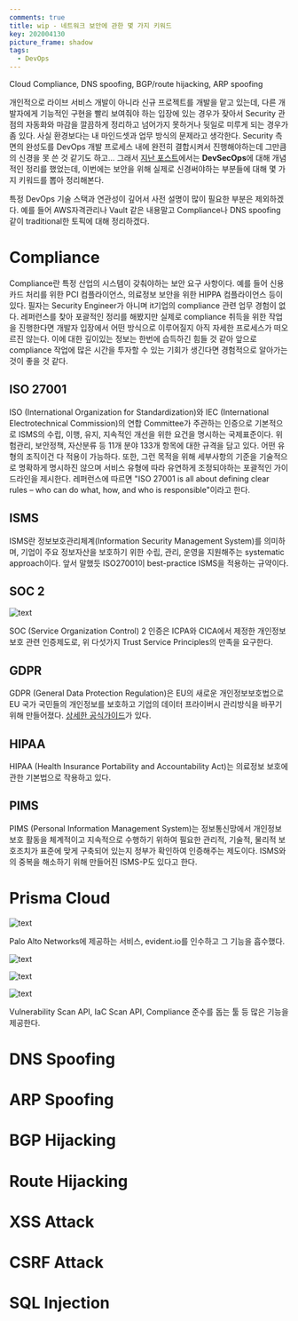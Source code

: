 ```yaml
---
comments: true
title: wip - 네트워크 보안에 관한 몇 가지 키워드
key: 202004130
picture_frame: shadow
tags:
  - DevOps
---
```


Cloud Compliance, DNS spoofing, BGP/route hijacking, ARP spoofing

<!--more-->

개인적으로 라이브 서비스 개발이 아니라 신규 프로젝트를 개발을 맡고 있는데,
다른 개발자에게 기능적인 구현을 빨리 보여줘야 하는 입장에 있는 경우가 잦아서
Security 관점의 자동화와 마감을 깔끔하게 정리하고 넘어가지 못하거나 뒷일로 미루게 되는 경우가 좀 있다.
사실 환경보다는 내 마인드셋과 업무 방식의 문제라고 생각한다.
Security 측면의 완성도를 DevOps 개발 프로세스 내에 완전히 결합시켜서 진행해야하는데 그만큼의 신경을 못 쓴 것 같기도 하고...
그래서 [지난 포스트](https://rokrokss.com/post/2020/04/12/DevSecOps.html)에서는 **DevSecOps**에 대해 개념적인 정리를 했었는데, 이번에는 보안을 위해 실제로 신경써야하는 부분들에 대해 몇 가지 키워드를 뽑아 정리해본다.

특정 DevOps 기술 스택과 연관성이 깊어서 사전 설명이 많이 필요한 부분은 제외하겠다.
예를 들어 AWS자격관리나 Vault 같은 내용말고 Compliance나 DNS spoofing 같이 traditional한 토픽에 대해 정리하겠다.

# Compliance

Compliance란 특정 산업의 시스템이 갖춰야하는 보안 요구 사항이다. 예를 들어 신용카드 처리를 위한 PCI 컴플라이언스, 의료정보 보안을 위한 HIPPA 컴플라이언스 등이 있다.
필자는 Security Engineer가 아니며 it기업의 compliance 관련 업무 경험이 없다. 레퍼런스를 찾아 포괄적인 정리를 해봤지만 실제로 compliance 취득을 위한 작업을 진행한다면 개발자 입장에서 어떤 방식으로 이루어질지 아직 자세한 프로세스가 떠오르진 않는다. 이에 대한 깊이있는 정보는 한번에 습득하긴 힘들 것 같아 앞으로 compliance 작업에 많은 시간을 투자할 수 있는 기회가 생긴다면 경험적으로 알아가는 것이 좋을 것 같다.

## ISO 27001

ISO (International Organization for Standardization)와 IEC (International Electrotechnical Commission)의 연합 Committee가 주관하는 인증으로
기본적으로 ISMS의 수립, 이행, 유지, 지속적인 개선을 위한 요건을 명시하는 국제표준이다.
위험관리, 보안정책, 자산분류 등 11개 분야 133개 항목에 대한 규격을 담고 있다. 어떤 유형의 조직이건 다 적용이 가능하다.
또한, 그런 목적을 위해 세부사항의 기준을 기술적으로 명확하게 명시하진 않으며 서비스 유형에 따라 유연하게 조정되야하는 포괄적인 가이드라인을 제시한다.
레퍼런스에 따르면 "ISO 27001 is all about defining clear rules – who can do what, how, and who is responsible"이라고 한다.

## ISMS

ISMS란 정보보호관리체계(Information Security Management System)를 의미하며, 기업이 주요 정보자산을 보호하기 위한 수립, 관리, 운영을 지원해주는 systematic approach이다.
앞서 말했듯 ISO27001이 best-practice ISMS을 적용하는 규약이다.

## SOC 2

![text](https://raw.githubusercontent.com/q0115643/my_blog/master/assets/images/cloud-security/0.png)

SOC (Service Organization Control) 2 인증은 ICPA와 CICA에서 제정한 개인정보보호 관련 인증제도로,
위 다섯가지 Trust Service Principles의 만족을 요구한다.

## GDPR

GDPR (General Data Protection Regulation)은 EU의 새로운 개인정보보호법으로 EU 국가 국민들의 개인정보를 보호하고 기업의 데이터 프라이버시 관리방식을 바꾸기 위해 만들어졌다. [상세한 공식가이드](https://gdpr-info.eu/)가 있다.

## HIPAA

HIPAA (Health Insurance Portability and Accountability Act)는 의료정보 보호에 관한 기본법으로 작용하고 있다.

## PIMS

PIMS (Personal Information Management System)는 정보통신망에서 개인정보보호 활동을 체계적이고 지속적으로 수행하기 위하여 필요한 관리적, 기술적, 물리적 보호조치가 표준에 맞게 구축되어 있는지 정부가 확인하여 인증해주는 제도이다.
ISMS와의 중복을 해소하기 위해 만들어진 ISMS-P도 있다고 한다.

# Prisma Cloud

![text](https://raw.githubusercontent.com/q0115643/my_blog/master/assets/images/cloud-security/1.png)

Palo Alto Networks에 제공하는 서비스, evident.io를 인수하고 그 기능을 흡수했다.

![text](https://raw.githubusercontent.com/q0115643/my_blog/master/assets/images/cloud-security/2.png)

![text](https://raw.githubusercontent.com/q0115643/my_blog/master/assets/images/cloud-security/3.png)

![text](https://raw.githubusercontent.com/q0115643/my_blog/master/assets/images/cloud-security/4.png)

Vulnerability Scan API, IaC Scan API, Compliance 준수를 돕는 툴 등 많은 기능을 제공한다.

# DNS Spoofing

# ARP Spoofing

# BGP Hijacking

# Route Hijacking

# XSS Attack

# CSRF Attack

# SQL Injection

